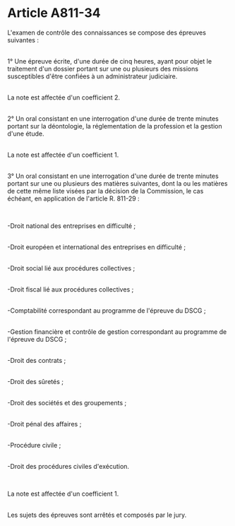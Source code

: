 # Article A811-34

<p>L'examen de contrôle des connaissances se compose des épreuves suivantes :<br/><br/>

1° Une épreuve écrite, d'une durée de cinq heures, ayant pour objet le traitement d'un dossier portant sur une ou plusieurs des missions susceptibles d'être confiées à un administrateur judiciaire.<br/><br/>

La note est affectée d'un coefficient 2.<br/><br/>

2° Un oral consistant en une interrogation d'une durée de trente minutes portant sur la déontologie, la réglementation de la profession et la gestion d'une étude.<br/><br/>

La note est affectée d'un coefficient 1.<br/><br/>

3° Un oral consistant en une interrogation d'une durée de trente minutes portant sur une ou plusieurs des matières suivantes, dont la ou les matières de cette même liste visées par la décision de la Commission, le cas échéant, en application de l'article R. 811-29 :</p><p><br/>

-Droit national des entreprises en difficulté ;<br/><br/>

-Droit européen et international des entreprises en difficulté ;<br/><br/>

-Droit social lié aux procédures collectives ;<br/><br/>

-Droit fiscal lié aux procédures collectives ;<br/><br/>

-Comptabilité correspondant au programme de l'épreuve du DSCG ;<br/><br/>

-Gestion financière et contrôle de gestion correspondant au programme de l'épreuve du DSCG ;<br/><br/>

-Droit des contrats ;<br/><br/>

-Droit des sûretés ;<br/><br/>

-Droit des sociétés et des groupements ;<br/><br/>

-Droit pénal des affaires ;<br/><br/>

-Procédure civile ;<br/><br/>

-Droit des procédures civiles d'exécution.</p><p><br/>

La note est affectée d'un coefficient 1.<br/><br/>

Les sujets des épreuves sont arrêtés et composés par le jury.</p>